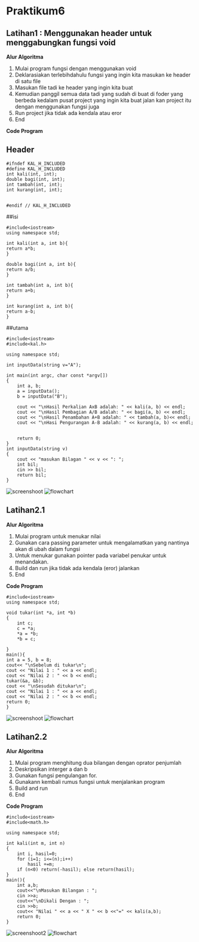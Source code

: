 # Praktikum6


## Latihan1 : Menggunakan header untuk menggabungkan fungsi void

**Alur Algoritma**
1. Mulai program fungsi dengan menggunakan void
2. Deklarasiakan terlebihdahulu fungsi yang ingin kita masukan ke header di satu file
3. Masukan file tadi ke header yang ingin kita buat
4. Kemudian panggil semua data tadi yang sudah di buat di foder yang berbeda kedalam pusat project yang ingin kita buat jalan kan project itu dengan menggunakan fungsi juga 
5. Run project jika tidak ada kendala atau eror
5. End


**Code Program**
## Header 

```
#ifndef KAL_H_INCLUDED
#define KAL_H_INCLUDED
int kali(int, int);
double bagi(int, int);
int tambah(int, int);
int kurang(int, int);


#endif // KAL_H_INCLUDED
```

##isi
```
#include<iostream>
using namespace std;

int kali(int a, int b){
return a*b;
}

double bagi(int a, int b){
return a/b;
}

int tambah(int a, int b){
return a+b;
}

int kurang(int a, int b){
return a-b;
}
```

##utama
```
#include<iostream>
#include<kal.h>

using namespace std;

int inputData(string v="A");

int main(int argc, char const *argv[])
{
    int a, b;
    a = inputData();
    b = inputData("B");

    cout << "\nHasil Perkalian AxB adalah: " << kali(a, b) << endl;
    cout << "\nHasil Pembagian A/B adalah: " << bagi(a, b) << endl;
    cout << "\nHasil Penambahan A+B adalah: " << tambah(a, b)<< endl;
    cout << "\nHasi Pengurangan A-B adalah: " << kurang(a, b) << endl;


    return 0;
}
int inputData(string v)
{
    cout << "masukan Bilagan " << v << ": ";
    int bil;
    cin >> bil;
    return bil;
}
```

![screenshoot](https://raw.githubusercontent.com/putrintans/Praktikum6/master/Latihan1/Screenshot1.png)
![flowchart](https://raw.githubusercontent.com/putrintans/Praktikum6/master/Latihan1/Flowchart1.jpg)


## Latihan2.1

**Alur Algoritma**
1. Mulai program untuk menukar nilai 
2. Gunakan cara passing parameter untuk mengalamatkan yang nantinya akan di ubah dalam fungsi
3. Untuk menukar gunakan pointer pada variabel penukar untuk menandakan.
4. Build dan run jika tidak ada kendala (eror) jalankan
5. End

**Code Program**

```
#include<iostream>
using namespace std;

void tukar(int *a, int *b)
{
    int c;
    c = *a;
    *a = *b;
    *b = c;

}
main(){
int a = 5, b = 8;
cout<< "\nSebelum di tukar\n";
cout << "Nilai 1 : " << a << endl;
cout << "Nilai 2 : " << b << endl;
tukar(&a, &b);
cout << "\nSesudah ditukar\n";
cout << "Nilai 1 : " << a << endl;
cout << "Nilai 2 : " << b << endl;
return 0;
}
```

![screenshoot](https://raw.githubusercontent.com/putrintans/Praktikum6/master/Latihan2.1/Screenshot2.1.png)
![flowchart](https://raw.githubusercontent.com/putrintans/Praktikum6/master/Latihan2.1/Flowchart2.1.jpg)

## Latihan2.2

**Alur Algoritma**
1. Mulai program menghitung dua bilangan dengan oprator penjumlah
2. Deskripsikan interger a dan b
3. Gunakan fungsi pengulangan for.
4. Gunakann kembali rumus fungsi untuk menjalankan program
5. Build and run
6. End

**Code Program**

```
#include<iostream>
#include<math.h>

using namespace std;

int kali(int m, int n)
{
    int i, hasil=0;
    for (i=1; i<=(n);i++)
        hasil +=m;
    if (n<0) return(-hasil); else return(hasil);
}
main(){
    int a,b;
    cout<<"\nMasukan Bilangan : ";
    cin >>a;
    cout<<"\nDikali Dengan : ";
    cin >>b;
    cout<< "Nilai " << a << " X " << b <<"=" << kali(a,b);
    return 0;
}
```
![screenshoot2](https://raw.githubusercontent.com/putrintans/Praktikum6/master/Latihan2.2/Screenshot2.2.png)
![flowchart](https://raw.githubusercontent.com/putrintans/Praktikum6/master/Latihan2.2/Flowchart2.2.jpg)
